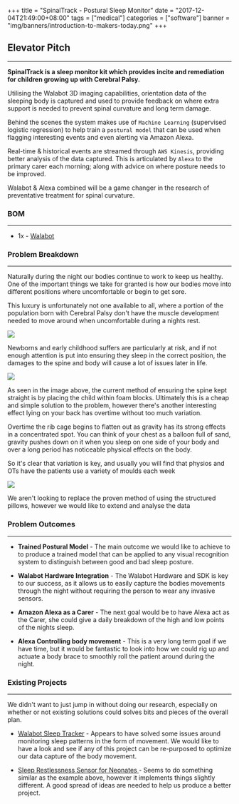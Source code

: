 +++
title = "SpinalTrack - Postural Sleep Monitor"
date = "2017-12-04T21:49:00+08:00"
tags = ["medical"]
categories = ["software"]
banner = "img/banners/introduction-to-makers-today.png"
+++

## Elevator Pitch
---

**SpinalTrack is a sleep monitor kit which provides incite and remediation for children growing up with Cerebral Palsy.**

Utilising the Walabot 3D imaging capabilities, orientation data of the sleeping body is captured and used to provide feedback on where extra support is needed to prevent spinal curvature and long term damage.

Behind the scenes the system makes use of `Machine Learning` (supervised logistic regression) to help train a `postural model` that can be used when flagging interesting events and even alerting via Amazon Alexa.

Real-time & historical events are streamed through `AWS Kinesis`, providing better analysis of the data captured. This is articulated by `Alexa` to the primary carer each morning; along with advice on where posture needs to be improved.

Walabot & Alexa combined will be a game changer in the research of preventative treatment for spinal curvature.

### BOM
---

* 1x - [Walabot](https://walabot.com)

### Problem Breakdown
---

Naturally during the night our bodies continue to work to keep us healthy. One of the important things we take for granted is how our bodies move into different positions where uncomfortable or begin to get sore.

This luxury is unfortunately not one available to all, where a portion of the population born with Cerebral Palsy don't have the muscle development needed to move around when uncomfortable during a nights rest.

<img class="img-responsive image-box-shadow" src="/img/blog/2017/12/curvature-of-spine-01.jpeg" />

Newborns and early childhood suffers are particularly at risk, and if not enough attention is put into ensuring they sleep in the correct position, the damages to the spine and body will cause a lot of issues later in life.

<img class="img-responsive image-box-shadow" src="/img/blog/2017/12/cerebral-palsy-sleep-position-01.jpg" />

As seen in the image above, the current method of ensuring the spine kept straight is by placing the child within foam blocks. Ultimately this is a cheap and simple solution to the problem, however there's another interesting effect lying on your back has overtime without too much variation.

Overtime the rib cage begins to flatten out as gravity has its strong effects in a concentrated spot. You can think of your chest as a balloon full of sand, gravity pushes down on it when you sleep on one side of your body and over a long period has noticeable physical effects on the body.

So it's clear that variation is key, and usually you will find that physios and OTs have the patients use a variety of moulds each week

<img class="img-responsive image-box-shadow" src="/img/blog/2017/12/cerebral-palsy-sleep-position-02.jpg" />

We aren't looking to replace the proven method of using the structured pillows, however we would like to extend and analyse the data

### Problem Outcomes
---

* **Trained Postural Model** - The main outcome we would like to achieve to to produce a trained model that can be applied to any visual recognition system to distinguish between good and bad sleep posture.

* **Walabot Hardware Integration** - The Walabot Hardware and SDK is key to our success, as it allows us to easily capture the bodies movements through the night without requiring the person to wear any invasive sensors.

* **Amazon Alexa as a Carer** - The next goal would be to have Alexa act as the Carer, she could give a daily breakdown of the high and low points of the nights sleep.

* **Alexa Controlling body movement** - This is a very long term goal if we have time, but it would be fantastic to look into how we could rig up and actuate a body brace to smoothly roll the patient around during the night.

### Existing Projects
---

We didn't want to just jump in without doing our research, especially on whether or not existing solutions could solves bits and pieces of the overall plan.

* [Walabot Sleep Tracker](https://www.hackster.io/kuzma/walabot-sleep-tracker-472740) - Appears to have solved some issues around monitoring sleep patterns in the form of movement. We would like to have a look and see if any of this project can be re-purposed to optimize our data capture of the body movement.

* [Sleep Restlessness Sensor for Neonates
](https://www.hackster.io/calvary-engineering-llc/sleep-restlessness-sensor-for-neonates-3750d9) - Seems to do something similar as the example above, however it implements things slightly different. A good spread of ideas are needed to help us produce a better project.